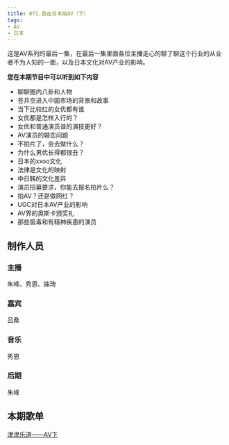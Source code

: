 ```yaml
---
title: 071.我在日本拍AV（下）
tags:
- AV
- 日本
---
```


这是AV系列的最后一集，在最后一集里面各位主播走心的聊了聊这个行业的从业者不为人知的一面，以及日本文化对AV产业的影响。<!--more-->

**您在本期节目中可以听到如下内容**

- 聊聊圈内八卦和人物
- 苍井空进入中国市场的背景和故事
- 当下比较红的女优都有谁
- 女优都是怎样入行的？
- 女优和普通演员谁的演技更好？
- AV演员的婚恋问题
- 不拍片了，会去做什么？
- 为什么男优长得都很丑？
- 日本的xxoo文化
- 法律是文化的映射
- 中日韩的文化差异
- 演员招募要求，你能去报名拍片么？
- 拍AV？还是做网红？
- UGC对日本AV产业的影响
- AV界的奥斯卡颁奖礼
- 那些吸毒和有精神疾患的演员

## 制作人员

### 主播

朱峰、秀恩、姝琦

### 嘉宾

吕桑

### 音乐

秀恩

### 后期

朱峰

## 本期歌单

 [津津乐道——AV下](http://music.163.com/#/playlist/2086002356)

